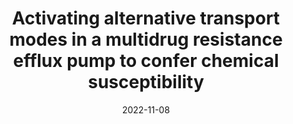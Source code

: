 ---
title: "Activating alternative transport modes in a multidrug resistance efflux pump to confer chemical susceptibility"
date: "2022-11-08"
authors: "Spreacker PJ, Thomas N, Beeninga WF, Brousseau M, Porter CJ, Hibbs KM, Henzler-Wildman KA"
reviewers: "Macdonald CM"
image: "/assets/img/reviews/2022_spreacker.png"

peer-review:
 - biorxiv_version: "2021.12.04.471113v2"
 - prereview_beta: "doi-10.1101-2021.12.04.471113"

published:
- pmid: "36496486"
  pdf: "https://cdn.fraserlab.com/reviews/2022_Spreacker.pdf" #full cdn link

---